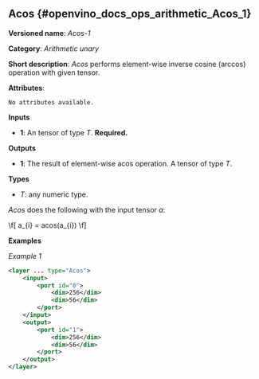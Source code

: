 ## Acos <a name="Acos"></a> {#openvino_docs_ops_arithmetic_Acos_1}

**Versioned name**: *Acos-1*

**Category**: *Arithmetic unary*

**Short description**: *Acos* performs element-wise inverse cosine (arccos) operation with given tensor.

**Attributes**:

    No attributes available.

**Inputs**

* **1**: An tensor of type *T*. **Required.**

**Outputs**

* **1**: The result of element-wise acos operation. A tensor of type *T*.

**Types**

* *T*: any numeric type.

*Acos* does the following with the input tensor *a*:

\f[
a_{i} = acos(a_{i})
\f]

**Examples**

*Example 1*

```xml
<layer ... type="Acos">
    <input>
        <port id="0">
            <dim>256</dim>
            <dim>56</dim>
        </port>
    </input>
    <output>
        <port id="1">
            <dim>256</dim>
            <dim>56</dim>
        </port>
    </output>
</layer>
```
